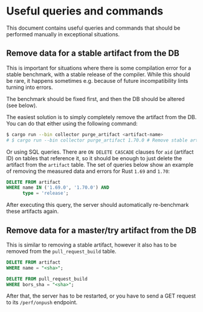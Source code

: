 # Useful queries and commands
This document contains useful queries and commands that should be performed manually in exceptional
situations.

## Remove data for a stable artifact from the DB
This is important for situations where there is some compilation error for a stable benchmark,
with a stable release of the compiler. While this should be rare, it happens sometimes e.g. because
of future incompatibility lints turning into errors.

The benchmark should be fixed first, and then the DB should be altered (see below).

The easiest solution is to simply completely remove the artifact from the DB.
You can do that either using the following command:

```bash
$ cargo run --bin collector purge_artifact <artifact-name>
# $ cargo run --bin collector purge_artifact 1.70.0 # Remove stable artifact 1.70.0
```

Or using SQL queries. There are `ON DELETE CASCADE` clauses for `aid` (artifact ID) on tables that
reference it, so it should be enough to just delete the artifact from the `artifact` table.
The set of queries below show an example of removing the measured data and errors for Rust `1.69`
and `1.70`:
```sql
DELETE FROM artifact
WHERE name IN ('1.69.0', '1.70.0') AND
      type = 'release';
```
After executing this query, the server should automatically re-benchmark these artifacts again.

## Remove data for a master/try artifact from the DB
This is similar to removing a stable artifact, however it also has to be removed from the
`pull_request_build` table.

```sql
DELETE FROM artifact
WHERE name = "<sha>";

DELETE FROM pull_request_build
WHERE bors_sha = "<sha>";
```
After that, the server has to be restarted, or you have to send a GET request to its `/perf/onpush`
endpoint.
